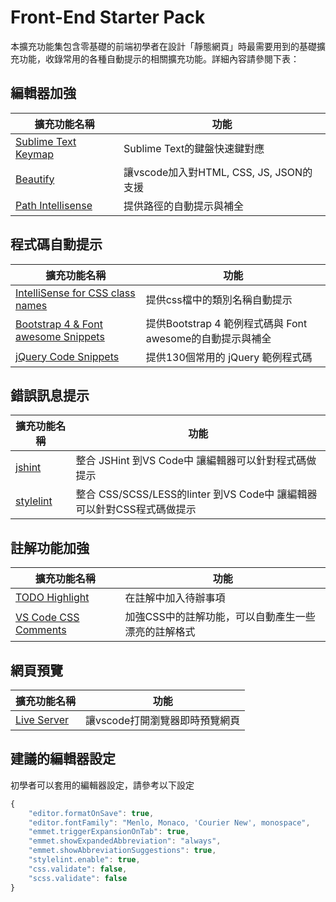 # Front-End Starter Pack
本擴充功能集包含零基礎的前端初學者在設計「靜態網頁」時最需要用到的基礎擴充功能，收錄常用的各種自動提示的相關擴充功能。詳細內容請參閱下表：



## 編輯器加強
|擴充功能名稱|功能| 
|---|---|
|[Sublime Text Keymap](https://marketplace.visualstudio.com/items?itemName=ms-vscode.sublime-keybindings)|Sublime Text的鍵盤快速鍵對應|
|[Beautify](https://marketplace.visualstudio.com/items?itemName=HookyQR.beautify)|讓vscode加入對HTML, CSS, JS, JSON的支援|
|[Path Intellisense](https://marketplace.visualstudio.com/items?itemName=christian-kohler.path-intellisense)|提供路徑的自動提示與補全|

## 程式碼自動提示
|擴充功能名稱|功能| 
|---|---|
|[IntelliSense for CSS class names](https://marketplace.visualstudio.com/items?itemName=Zignd.html-css-class-completion)|提供css檔中的類別名稱自動提示|
|[Bootstrap 4 & Font awesome Snippets](https://marketplace.visualstudio.com/items?itemName=thekalinga.bootstrap4-vscode)|提供Bootstrap 4 範例程式碼與 Font awesome的自動提示與補全|
|[jQuery Code Snippets](https://marketplace.visualstudio.com/items?itemName=donjayamanne.jquerysnippets)|提供130個常用的 jQuery 範例程式碼|


## 錯誤訊息提示
|擴充功能名稱|功能| 
|---|---|
|[jshint](https://marketplace.visualstudio.com/items?itemName=dbaeumer.jshint)|整合 JSHint 到VS Code中 讓編輯器可以針對程式碼做提示|
|[stylelint](https://marketplace.visualstudio.com/items?itemName=shinnn.stylelint)|整合 CSS/SCSS/LESS的linter 到VS Code中 讓編輯器可以針對CSS程式碼做提示|

## 註解功能加強
|擴充功能名稱|功能| 
|---|---|
|[TODO Highlight](https://marketplace.visualstudio.com/items?itemName=wayou.vscode-todo-highlight)|在註解中加入待辦事項|
|[VS Code CSS Comments](https://marketplace.visualstudio.com/items?itemName=ashhitch.vs-code-css-comments)|加強CSS中的註解功能，可以自動產生一些漂亮的註解格式|


## 網頁預覽
|擴充功能名稱|功能| 
|---|---|
|[Live Server](https://marketplace.visualstudio.com/items?itemName=ritwickdey.LiveServer)|讓vscode打開瀏覽器即時預覽網頁|


## 建議的編輯器設定
初學者可以套用的編輯器設定，請參考以下設定
```javascript
{
    "editor.formatOnSave": true,
    "editor.fontFamily": "Menlo, Monaco, 'Courier New', monospace",
    "emmet.triggerExpansionOnTab": true,
    "emmet.showExpandedAbbreviation": "always",
    "emmet.showAbbreviationSuggestions": true,
    "stylelint.enable": true,
    "css.validate": false,
    "scss.validate": false
}
```